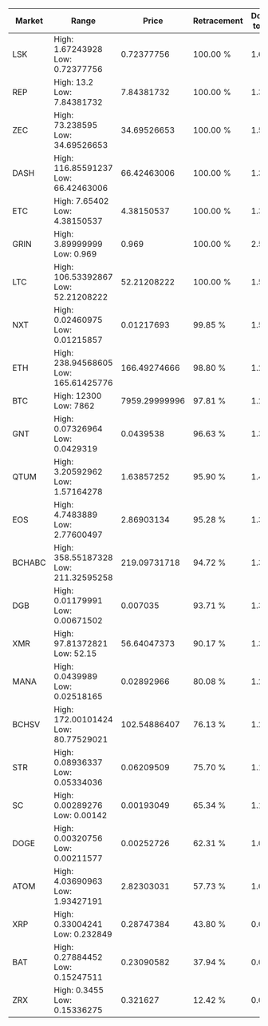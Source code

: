 | Market | Range | Price| Retracement | Doubles to 50% |
| --- | --- | --- | --- | --- |
| LSK | High: 1.67243928<br />Low: 0.72377756 | 0.72377756 | 100.00 % | 1.66 |
| REP | High: 13.2<br />Low: 7.84381732 | 7.84381732 | 100.00 % | 1.34 |
| ZEC | High: 73.238595<br />Low: 34.69526653 | 34.69526653 | 100.00 % | 1.56 |
| DASH | High: 116.85591237<br />Low: 66.42463006 | 66.42463006 | 100.00 % | 1.38 |
| ETC | High: 7.65402<br />Low: 4.38150537 | 4.38150537 | 100.00 % | 1.37 |
| GRIN | High: 3.89999999<br />Low: 0.969 | 0.969 | 100.00 % | 2.51 |
| LTC | High: 106.53392867<br />Low: 52.21208222 | 52.21208222 | 100.00 % | 1.52 |
| NXT | High: 0.02460975<br />Low: 0.01215857 | 0.01217693 | 99.85 % | 1.51 |
| ETH | High: 238.94568605<br />Low: 165.61425776 | 166.49274666 | 98.80 % | 1.21 |
| BTC | High: 12300<br />Low: 7862 | 7959.29999996 | 97.81 % | 1.27 |
| GNT | High: 0.07326964<br />Low: 0.0429319 | 0.0439538 | 96.63 % | 1.32 |
| QTUM | High: 3.20592962<br />Low: 1.57164278 | 1.63857252 | 95.90 % | 1.46 |
| EOS | High: 4.7483889<br />Low: 2.77600497 | 2.86903134 | 95.28 % | 1.31 |
| BCHABC | High: 358.55187328<br />Low: 211.32595258 | 219.09731718 | 94.72 % | 1.30 |
| DGB | High: 0.01179991<br />Low: 0.00671502 | 0.007035 | 93.71 % | 1.32 |
| XMR | High: 97.81372821<br />Low: 52.15 | 56.64047373 | 90.17 % | 1.32 |
| MANA | High: 0.0439989<br />Low: 0.02518165 | 0.02892966 | 80.08 % | 1.20 |
| BCHSV | High: 172.00101424<br />Low: 80.77529021 | 102.54886407 | 76.13 % | 1.23 |
| STR | High: 0.08936337<br />Low: 0.05334036 | 0.06209509 | 75.70 % | 1.15 |
| SC | High: 0.00289276<br />Low: 0.00142 | 0.00193049 | 65.34 % | 1.12 |
| DOGE | High: 0.00320756<br />Low: 0.00211577 | 0.00252726 | 62.31 % | 1.05 |
| ATOM | High: 4.03690963<br />Low: 1.93427191 | 2.82303031 | 57.73 % | 1.06 |
| XRP | High: 0.33004241<br />Low: 0.232849 | 0.28747384 | 43.80 % | 0.00 |
| BAT | High: 0.27884452<br />Low: 0.15247511 | 0.23090582 | 37.94 % | 0.00 |
| ZRX | High: 0.3455<br />Low: 0.15336275 | 0.321627 | 12.42 % | 0.00 |
